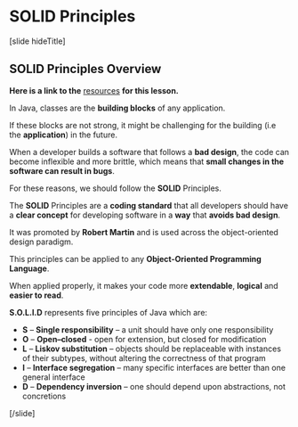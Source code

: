 # SOLID Principles

[slide hideTitle]

## SOLID Principles Overview

**Here is a link to the** [resources](https://videos.softuni.org/resources/java/java-oop-advanced/05.Java-OOP-Advanced-S.O.L.I.D-Lab-Skeleton.zip) **for this lesson.**

In Java, classes are the **building blocks** of any application. 

If these blocks are not strong, it might be challenging for the building (i.e the **application**) in the future.

When a developer builds a software that follows a **bad design**, the code can become inflexible and more brittle, which means that **small changes in the software can result in bugs**.

For these reasons, we should follow the **SOLID** Principles.

The **SOLID** Principles are a **coding standard** that all developers should have a **clear concept** for developing software in a **way** that **avoids bad design**.

It was promoted by **Robert Martin** and is used across the object-oriented design paradigm.

This principles can be applied to any **Object-Oriented Programming Language**.

When applied properly, it makes your code more **extendable**, **logical** and **easier to read**.

**S.O.L.I.D** represents five principles of Java which are:

- **S** – **Single responsibility** – a unit should have only one responsibility
- **O** – **Open–closed** - open for extension, but closed for modification
- **L** – **Liskov substitution** – objects should be replaceable with instances of their subtypes, without altering the correctness of that program
- **I** – **Interface segregation** – many specific interfaces are better than one general interface
- **D** – **Dependency inversion** – one should depend upon abstractions, not concretions

[/slide]